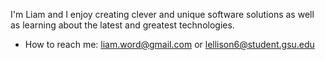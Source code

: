 I'm Liam and I enjoy creating clever and unique software solutions as well as learning about the latest and greatest technologies.
-  How to reach me: liam.word@gmail.com or lellison6@student.gsu.edu
